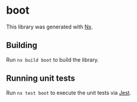 # boot

This library was generated with [Nx](https://nx.dev).

## Building

Run `nx build boot` to build the library.

## Running unit tests

Run `nx test boot` to execute the unit tests via [Jest](https://jestjs.io).
